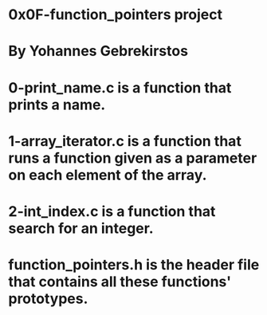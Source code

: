 # 0x0F-function_pointers project
# By Yohannes Gebrekirstos

# 0-print_name.c is a function that prints a name.

# 1-array_iterator.c is a function that runs a function given as a parameter on each element of the array.

# 2-int_index.c is a function that search for an integer.

# function_pointers.h is the header file that contains all these functions' prototypes.
